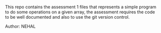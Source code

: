 This repo contains the assessment 1 files that represents a simple program to do some operations on a given array, the assessment requires the code to be well documented and also to use the git version control.

Author: NEHAL

